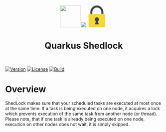 <div align="center">

<img src="https://github.com/quarkiverse/.github/blob/main/assets/images/quarkus.svg" width="67" height="70" ><img src="https://github.com/quarkiverse/.github/blob/main/assets/images/plus-sign.svg" height="70" ><img src="https://github.com/quarkiverse/quarkus-shedlock/blob/main/docs/modules/ROOT/assets/images/shedlock.png" height="70" >

# Quarkus Shedlock
</div>
<br>

[![Version](https://img.shields.io/maven-central/v/io.quarkiverse.shedlock/quarkus-shedlock?logo=apache-maven&style=flat-square)](https://central.sonatype.com/artifact/io.quarkiverse.shedlock/quarkus-shedlock-parent)
[![License](https://img.shields.io/badge/License-Apache%202.0-yellow.svg?style=flat-square)](https://opensource.org/licenses/Apache-2.0)
[![Build](https://github.com/quarkiverse/quarkus-shedlock/actions/workflows/build.yml/badge.svg)](https://github.com/quarkiverse/quarkus-shedlock/actions/workflows/build.yml)


# Overview
ShedLock makes sure that your scheduled tasks are executed at most once at the same time. If a task is being executed on one node, it acquires a lock which prevents execution of the same task from another node (or thread). Please note, that if one task is already being executed on one node, execution on other nodes does not wait, it is simply skipped.

